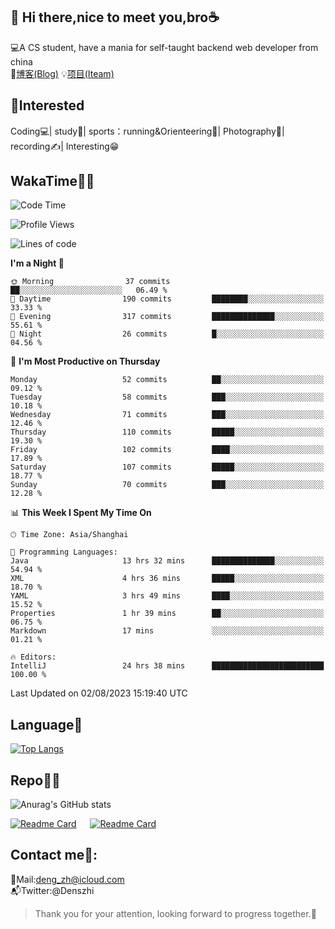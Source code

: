 👋 Hi there,nice to meet you,bro☕
---
💻A CS student, have a mania for self-taught backend web developer from china   
📌[博客(Blog)](https://github.com/HealUP/MyBlog)
💡[项目(Iteam)](https://healup.github.io/)

 <!-- waka-box start -->
 <!-- waka-box end -->
 
🧲**Interested**
--
Coding💻| study📖| sports：running&Orienteering🏃‍| Photography📸| recording✍️| Interesting😁

WakaTime👨‍💻
---
<!--START_SECTION:waka-->
![Code Time](http://img.shields.io/badge/Code%20Time-324%20hrs%204%20mins-blue)

![Profile Views](http://img.shields.io/badge/Profile%20Views-9-blue)

![Lines of code](https://img.shields.io/badge/From%20Hello%20World%20I%27ve%20Written-168.5%20thousand%20lines%20of%20code-blue)

**I'm a Night 🦉** 

```text
🌞 Morning                37 commits          ██░░░░░░░░░░░░░░░░░░░░░░░   06.49 % 
🌆 Daytime                190 commits         ████████░░░░░░░░░░░░░░░░░   33.33 % 
🌃 Evening                317 commits         ██████████████░░░░░░░░░░░   55.61 % 
🌙 Night                  26 commits          █░░░░░░░░░░░░░░░░░░░░░░░░   04.56 % 
```
📅 **I'm Most Productive on Thursday** 

```text
Monday                   52 commits          ██░░░░░░░░░░░░░░░░░░░░░░░   09.12 % 
Tuesday                  58 commits          ███░░░░░░░░░░░░░░░░░░░░░░   10.18 % 
Wednesday                71 commits          ███░░░░░░░░░░░░░░░░░░░░░░   12.46 % 
Thursday                 110 commits         █████░░░░░░░░░░░░░░░░░░░░   19.30 % 
Friday                   102 commits         ████░░░░░░░░░░░░░░░░░░░░░   17.89 % 
Saturday                 107 commits         █████░░░░░░░░░░░░░░░░░░░░   18.77 % 
Sunday                   70 commits          ███░░░░░░░░░░░░░░░░░░░░░░   12.28 % 
```


📊 **This Week I Spent My Time On** 

```text
🕑︎ Time Zone: Asia/Shanghai

💬 Programming Languages: 
Java                     13 hrs 32 mins      ██████████████░░░░░░░░░░░   54.94 % 
XML                      4 hrs 36 mins       █████░░░░░░░░░░░░░░░░░░░░   18.70 % 
YAML                     3 hrs 49 mins       ████░░░░░░░░░░░░░░░░░░░░░   15.52 % 
Properties               1 hr 39 mins        ██░░░░░░░░░░░░░░░░░░░░░░░   06.75 % 
Markdown                 17 mins             ░░░░░░░░░░░░░░░░░░░░░░░░░   01.21 % 

🔥 Editors: 
IntelliJ                 24 hrs 38 mins      █████████████████████████   100.00 % 
```


 Last Updated on 02/08/2023 15:19:40 UTC
<!--END_SECTION:waka-->

Language🚀
---
[![Top Langs](https://github-readme-stats.vercel.app/api/top-langs/?username=HealUP&layout=compact&hide_border=true)](https://github.com/HealUP)

Repo🧑‍💻
---
![Anurag's GitHub stats](https://github-readme-stats.vercel.app/api?username=HealUP&count_private=true&show_icons=true&theme=gruvbox&hide_border=true) 

[![Readme Card](https://github-readme-stats.vercel.app/api/pin/?username=HealUP&repo=InternetEy&theme=transparent)](https://github.com/HealUP/InternetEy) &emsp;
[![Readme Card](https://github-readme-stats.vercel.app/api/pin/?username=HealUP&repo=CampusExperience&theme=transparent)](https://github.com/HealUP/CampusExperience)


Contact me📱:
---
📮Mail:deng_zh@icloud.com  
📬Twitter:@Denszhi  

> Thank you for your attention, looking forward to progress together.🎉
